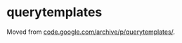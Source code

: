 # querytemplates

Moved from [code.google.com/archive/p/querytemplates/](https://code.google.com/archive/p/querytemplates/).
